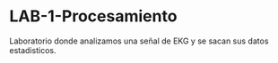 # LAB-1-Procesamiento
Laboratorio donde analizamos una señal de EKG y se sacan sus datos estadisticos.
